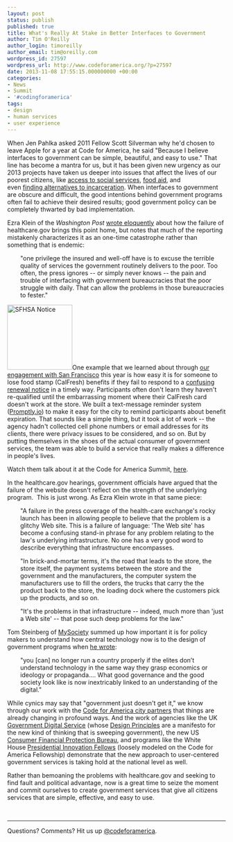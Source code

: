```yaml
---
layout: post
status: publish
published: true
title: What's Really At Stake in Better Interfaces to Government
author: Tim O'Reilly
author_login: timoreilly
author_email: tim@oreilly.com
wordpress_id: 27597
wordpress_url: http://www.codeforamerica.org/?p=27597
date: 2013-11-08 17:55:15.000000000 +00:00
categories:
- News
- Summit
- '#codingforamerica'
tags:
- design
- human services
- user experience
---
```

When Jen Pahlka asked 2011 Fellow Scott Silverman why he'd chosen to leave Apple for a year at Code for America, he said "Because I believe interfaces to government can be simple, beautiful, and easy to use." That line has become a mantra for us, but it has been given new urgency as our 2013 projects have taken us deeper into issues that affect the lives of our poorest citizens, like <a href="http://www.smc-connect.org/">access to social services</a>, <a href="http://www.codeforamerica.org/cities/sanmateocounty/">food aid</a>, and even <a href="http://www.codeforamerica.org/cities/newyork/">finding alternatives to incarceration</a>. When interfaces to government are obscure and difficult, the good intentions behind government programs often fail to achieve their desired results; good government policy can be completely thwarted by bad implementation.

Ezra Klein of the <em>Washington Post</em> <a href="http://www.washingtonpost.com/blogs/wonkblog/wp/2013/10/25/obamacares-problems-go-much-deeper-than-the-web-site/">wrote eloquently</a> about how the failure of healthcare.gov brings this point home, but notes that much of the reporting mistakenly characterizes it as an one-time catastrophe rather than something that is endemic:
<p style="padding-left: 30px;">"one privilege the insured and well-off have is to excuse the terrible quality of services the government routinely delivers to the poor. Too often, the press ignores -- or simply never knows -- the pain and trouble of interfacing with government bureaucracies that the poor struggle with daily. That can allow the problems in those bureaucracies to fester."</p>
<a href="http://www.codeforamerica.org/wp-content/uploads/2013/11/Screen-shot-2013-11-08-at-1.33.18-PM4.png"><img class="alignleft size-thumbnail wp-image-27658" alt="SFHSA Notice" src="http://www.codeforamerica.org/wp-content/uploads/2013/11/Screen-shot-2013-11-08-at-1.33.18-PM4-150x150.png" width="150" height="150" /></a>One example that we learned about through <a href="http://www.codeforamerica.org/cities/sanfrancisco/">our engagement with San Francisco</a> this year is how easy it is for someone to lose food stamp (CalFresh) benefits if they fail to respond to a <a href="http://www.codeforamerica.org/wp-content/uploads/2013/11/Screen-shot-2013-11-08-at-1.33.18-PM4.png" target="_blank">confusing renewal notice</a> in a timely way. Participants often don't learn they haven't re-qualified until the embarrassing moment where their CalFresh card doesn't work at the store. We built a text-message reminder system (<a href="http://www.promptly.io/">Promptly.io</a>) to make it easy for the city to remind participants about benefit expiration. That sounds like a simple thing, but it took a lot of work -- the agency hadn't collected cell phone numbers or email addresses for its clients, there were privacy issues to be considered, and so on. But by putting themselves in the shoes of the actual consumer of government services, the team was able to build a service that really makes a difference in people's lives.

Watch them talk about it at the Code for America Summit, <a href="http://www.youtube.com/watch?v=vnJIzYBdcVI&amp;feature=youtu.be" target="_blank">here</a>.

In the healthcare.gov hearings, government officials have argued that the failure of the website doesn't reflect on the strength of the underlying program.  This is just wrong. As Ezra Klein wrote in that same piece:
<p style="padding-left: 30px;">"A failure in the press coverage of the health-care exchange's rocky launch has been in allowing people to believe that the problem is a glitchy Web site. This is a failure of language: 'The Web site' has become a confusing stand-in phrase for any problem relating to the law's underlying infrastructure. No one has a very good word to describe everything that infrastructure encompasses.</p>
<p style="padding-left: 30px;">"In brick-and-mortar terms, it's the road that leads to the store, the store itself, the payment systems between the store and the government and the manufacturers, the computer system the manufacturers use to fill the orders, the trucks that carry the the product back to the store, the loading dock where the customers pick up the products, and so on.</p>
<p style="padding-left: 30px;">"It's the problems in that infrastructure -- indeed, much more than 'just a Web site' -- that pose such deep problems for the law."</p>
Tom Steinberg of <a href="http://mysociety.org">MySociety</a> summed up how important it is for policy makers to understand how central technology now is to the design of government programs when <a href="http://www.mysociety.org/2012/02/11/5-years-on-why-understanding-chris-lightfoot-matters-now-more-than-ever/">he wrote</a>:
<p style="padding-left: 30px;">"you [can] no longer run a country properly if the elites don’t understand technology in the same way they grasp economics or ideology or propaganda.... What good governance and the good society look like is now inextricably linked to an understanding of the digital."</p>
While cynics may say that "government just doesn't get it," we know through our work with the <a href="http://www.codeforamerica.org/cities/">Code for America city partners</a> that things are already changing in profound ways. And the work of agencies like the UK <a href="https://www.gov.uk/">Government Digital Service</a> (whose <a href="https://www.gov.uk/designprinciples">Design Principles</a> are a manifesto for the new kind of thinking that is sweeping government), the new US <a href="http://www.consumerfinance.gov/">Consumer Financial Protection Bureau</a>, and programs like the White House <a href="http://www.whitehouse.gov/innovationfellows">Presidential Innovation Fellows</a> (loosely modeled on the Code for America Fellowship) demonstrate that the new approach to user-centered government services is taking hold at the national level as well.

Rather than bemoaning the problems with healthcare.gov and seeking to find fault and political advantage, now is a great time to seize the moment and commit ourselves to create government services that give all citizens services that are simple, effective, and easy to use.

&nbsp;

<hr />

Questions? Comments? Hit us up <a href="http://twitter.com/codeforamerica" target="_blank">@codeforamerica</a>.
